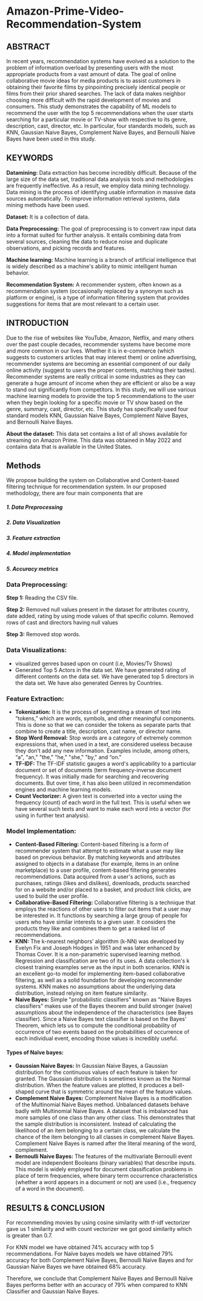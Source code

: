 # Amazon-Prime-Video-Recommendation-System

## ABSTRACT
In recent years, recommendation systems have evolved as a solution to the problem of information overload by presenting users with the most appropriate products from a vast amount of data. The goal of online collaborative movie ideas for media products is to assist customers in obtaining their favorite films by pinpointing precisely identical people or films from their prior shared searches. The lack of data makes neighbor choosing more difficult with the rapid development of movies and consumers. This study demonstrates the capability of ML models to recommend the user with the top 5 recommendations when the user starts searching for a particular movie or TV-show with respective to its genre, description, cast, director, etc. In particular, four standards models, such as KNN, Gaussian Naive Bayes, Complement Naive Bayes, and Bernoulli Naive Bayes have been used in this study.

## KEYWORDS
**Datamining:** Data extraction has become incredibly difficult. Because of the large size of the data set, traditional data analysis tools and methodologies are frequently ineffective. As a result, we employ data mining technology. Data mining is the process of identifying usable information in massive data sources automatically. To improve information retrieval systems, data mining methods have been used.

**Dataset:** It is a collection of data.

**Data Preprocessing:** The goal of preprocessing is to convert raw input data into a format suited for further analysis. It entails combining data from several sources, cleaning the data to reduce noise and duplicate observations, and picking records and features.

**Machine learning:** Machine learning is a branch of artificial intelligence that is widely described as a machine's ability to mimic intelligent human behavior.

**Recommendation System:** A recommender system, often known as a recommendation system (occasionally replaced by a synonym such as platform or engine), is a type of information filtering system that provides suggestions for items that are most relevant to a certain user.

## INTRODUCTION
Due to the rise of websites like YouTube, Amazon, Netflix, and many others over the past couple decades, recommender systems have become more and more common in our lives. Whether it is in e-commerce (which suggests to customers articles that may interest them) or online advertising, recommender systems are becoming an essential component of our daily online activity (suggest to users the proper contents, matching their tastes). Recommender systems are really critical in some industries as they can generate a huge amount of income when they are efficient or also be a way to stand out significantly from competitors. In this study, we will use various machine learning models to provide the top 5 recommendations to the user when they begin looking for a specific movie or TV show based on the genre, summary, cast, director, etc. This study has specifically used four standard models KNN, Gaussian Naive Bayes, Complement Naive Bayes, and Bernoulli Naive Bayes.

**About the dataset:** This data set contains a list of all shows available for streaming on Amazon Prime. This data was obtained in May 2022 and contains data that is available in the United States.

## Methods
We propose building the system on Collaborative and Content-based filtering technique for recommendation system. In our proposed methodology, there are four main components that are

##### 1. Data Preprocessing
##### 2. Data Visualization
##### 3. Feature extraction
##### 4. Model implementation
##### 5. Accuracy metrics

### Data Preprocessing:

**Step 1:** Reading the CSV file.

**Step 2:** Removed null values present in the dataset for attributes country, date added, rating by using mode values of that specific column. Removed rows of cast and directors having null values

**Step 3:**  Removed stop words.

### Data Visualizations:
- visualized genres based upon on count (i.e, Movies/Tv Shows)
- Generated Top 5 Actors in the data set.
We have generated rating of different contents on the data set.
We have generated top 5 directors in the data set.
We have also generated Genres by Countries.

### Feature Extraction:
- **Tokenization:** It is the process of segmenting a stream of text into “tokens,” which are words, symbols, and other meaningful components. This is done so that we can consider the tokens as separate parts that combine to create a title, description, cast name, or director name.
- **Stop Word Removal:** Stop words are a category of extremely common expressions that, when used in a text, are considered useless because they don’t add any new information. Examples include, among others, “a", "an," "the," "he," "she," "by," and “on."
- **TF-IDF:** The TF-IDF statistic gauges a word's applicability to a particular document or set of documents (term frequency-inverse document frequency). It was initially made for searching and recovering documents. But over time, it has also been utilized in recommendation engines and machine learning models.
- **Count Vectorizer:** A given text is converted into a vector using the frequency (count) of each word in the full text. This is useful when we have several such texts and want to make each word into a vector (for using in further text analysis).
 
### Model Implementation:
- **Content-Based Filtering:** Content-based filtering is a form of recommender system that attempt to estimate what a user may like based on previous behavior. By matching keywords and attributes assigned to objects in a database (for example, items in an online marketplace) to a user profile, content-based filtering generates recommendations. Data acquired from a user's actions, such as purchases, ratings (likes and dislikes), downloads, products searched for on a website and/or placed to a basket, and product link clicks, are used to build the user profile.
- **Collaborative-Based Filtering:** Collaborative filtering is a technique that employs the reactions of other users to filter out items that a user may be interested in. It functions by searching a large group of people for users who have similar interests to a given user. It considers the products they like and combines them to get a ranked list of recommendations.
- **KNN:** The k-nearest neighbors’ algorithm (k-NN) was developed by Evelyn Fix and Joseph Hodges in 1951 and was later enhanced by Thomas Cover. It is a non-parametric supervised learning method. Regression and classification are two of its uses. A data collection's k closest training examples serve as the input in both scenarios. KNN is an excellent go-to model for implementing item-based collaborative filtering, as well as a solid foundation for developing recommender systems. KNN makes no assumptions about the underlying data distribution, instead relying on item feature similarity.
- **Naive Bayes:** Simple "probabilistic classifiers" known as "Naive Bayes classifiers" makes use of the Bayes theorem and build stronger (naive) assumptions about the independence of the characteristics (see Bayes classifier). Since a Naive Bayes text classifier is based on the Bayes' Theorem, which lets us to compute the conditional probability of occurrence of two events based on the probabilities of occurrence of each individual event, encoding those values is incredibly useful.
 
#### Types of Naïve bayes:
- **Gaussian Naive Bayes:** In Gaussian Naive Bayes, a Gaussian distribution for the continuous values of each feature is taken for granted. The Gaussian distribution is sometimes known as the Normal distribution. When the feature values are plotted, it produces a bell-shaped curve that is symmetric around the mean of the feature values.
- **Complement Naive Bayes:** Complement Naive Bayes is a modification of the Multinomial Naive Bayes method. Unbalanced datasets behave badly with Multinomial Naive Bayes. A dataset that is imbalanced has more samples of one class than any other class. This demonstrates that the sample distribution is inconsistent. Instead of calculating the likelihood of an item belonging to a certain class, we calculate the chance of the item belonging to all classes in complement Naive Bayes. Complement Naive Bayes is named after the literal meaning of the word, complement.
- **Bernoulli Naive Bayes:** The features of the multivariate Bernoulli event model are independent Booleans (binary variables) that describe inputs. This model is widely employed for document classification problems in place of term frequencies, where binary term occurrence characteristics (whether a word appears in a document or not) are used (i.e., frequency of a word in the document).

## RESULTS & CONCLUSION

For recommending movies by using cosine similarity with tf-idf vectorizer gave us 1 similarity and with count vectorizer we got good similarity which is greater than 0.7.

For KNN model we have obtained 74% accuracy with top 5 recommendations. For Naïve bayes models we have obtained 79% accuracy for both Complement Naïve Bayes, Bernoulli Naïve Bayes and for Gaussian Naïve Bayes we have obtained 68% accuracy.

Therefore, we conclude that Complement Naïve Bayes and Bernoulli Naïve Bayes performs better with an accuracy of 79% when compared to KNN Classifier and Gaussian Naïve Bayes.
